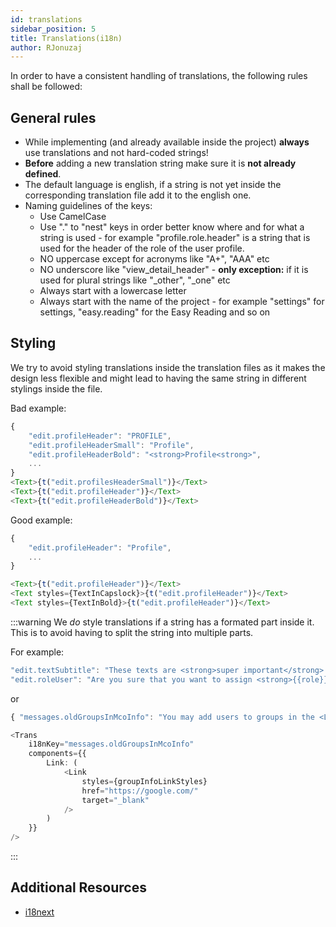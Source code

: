 ```yaml
---
id: translations
sidebar_position: 5
title: Translations(i18n)
author: RJonuzaj
---
```


In order to have a consistent handling of translations, the following rules shall be followed:

## General rules

- While implementing (and already available inside the project) **always** use translations and not hard-coded strings!
- **Before** adding a new translation string make sure it is **not already defined**.
- The default language is english, if a string is not yet inside the corresponding translation file add it to the english one.
- Naming guidelines of the keys:
  - Use CamelCase
  - Use "." to "nest" keys in order better know where and for what a string is used - for example "profile.role.header" is a string that is used for the header of the role of the user profile.
  - NO uppercase except for acronyms like "A+", "AAA" etc
  - NO underscore like "view_detail_header" - **only exception:** if it is used for plural strings like "\_other", "\_one" etc
  - Always start with a lowercase letter
  - Always start with the name of the project - for example "settings" for settings, "easy.reading" for the Easy Reading and so on

## Styling

We try to avoid styling translations inside the translation files as it makes the design less flexible and might lead to having the same string in different stylings inside the file.

Bad example:

```typescript
{
    "edit.profileHeader": "PROFILE",
    "edit.profileHeaderSmall": "Profile",
    "edit.profileHeaderBold": "<strong>Profile<strong>",
    ...
}
<Text>{t("edit.profilesHeaderSmall")}</Text>
<Text>{t("edit.profileHeader")}</Text>
<Text>{t("edit.profileHeaderBold")}</Text>
```

Good example:

```typescript
{
    "edit.profileHeader": "Profile",
    ...
}

<Text>{t("edit.profileHeader")}</Text>
<Text styles={TextInCapslock}>{t("edit.profileHeader")}</Text>
<Text styles={TextInBold}>{t("edit.profileHeader")}</Text>
```

:::warning
We _do_ style translations if a string has a formated part inside it. This is to avoid having to split the string into multiple parts.

For example:

```typescript
"edit.textSubtitle": "These texts are <strong>super important</strong> to us.",
"edit.roleUser": "Are you sure that you want to assign <strong>{{role}}</strong> to this user?",
```

or

```typescript
{ "messages.oldGroupsInMcoInfo": "You may add users to groups in the <Link>Management Console</Link>.", ... }

<Trans
    i18nKey="messages.oldGroupsInMcoInfo"
    components={{
        Link: (
            <Link
                styles={groupInfoLinkStyles}
                href="https://google.com/"
                target="_blank"
            />
        )
    }}
/>
```

:::

## Additional Resources

- [i18next](https://www.i18next.com/)
